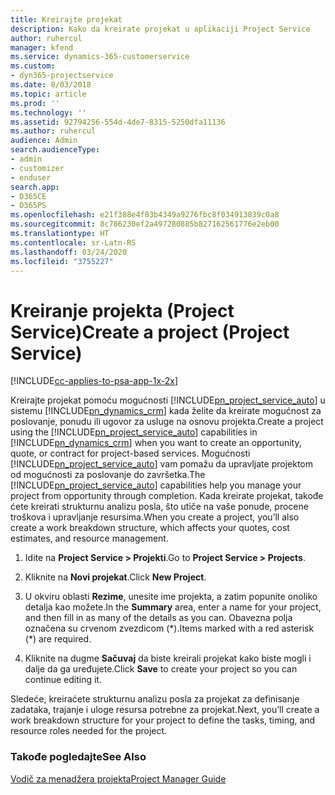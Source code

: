 ```yaml
---
title: Kreirajte projekat
description: Kako da kreirate projekat u aplikaciji Project Service
author: ruhercul
manager: kfend
ms.service: dynamics-365-customerservice
ms.custom:
- dyn365-projectservice
ms.date: 8/03/2018
ms.topic: article
ms.prod: ''
ms.technology: ''
ms.assetid: 92794256-554d-4de7-8315-5250dfa11136
ms.author: ruhercul
audience: Admin
search.audienceType:
- admin
- customizer
- enduser
search.app:
- D365CE
- D365PS
ms.openlocfilehash: e21f388e4f83b4349a9276fbc8f034913839c0a8
ms.sourcegitcommit: 8c786230ef2a497280885b827162561776e2eb00
ms.translationtype: HT
ms.contentlocale: sr-Latn-RS
ms.lasthandoff: 03/24/2020
ms.locfileid: "3755227"
---
```

# <a name="create-a-project-project-service"></a><span data-ttu-id="26259-103">Kreiranje projekta (Project Service)</span><span class="sxs-lookup"><span data-stu-id="26259-103">Create a project (Project Service)</span></span>

[!INCLUDE[cc-applies-to-psa-app-1x-2x](../includes/cc-applies-to-psa-app-1x-2x.md)]

<span data-ttu-id="26259-104">Kreirajte projekat pomoću mogućnosti [!INCLUDE[pn_project_service_auto](../includes/pn-project-service-auto.md)] u sistemu [!INCLUDE[pn_dynamics_crm](../includes/pn-dynamics-crm.md)] kada želite da kreirate mogućnost za poslovanje, ponudu ili ugovor za usluge na osnovu projekta.</span><span class="sxs-lookup"><span data-stu-id="26259-104">Create a project using the [!INCLUDE[pn_project_service_auto](../includes/pn-project-service-auto.md)] capabilities in [!INCLUDE[pn_dynamics_crm](../includes/pn-dynamics-crm.md)] when you want to create an opportunity, quote, or contract for project-based services.</span></span> <span data-ttu-id="26259-105">Mogućnosti [!INCLUDE[pn_project_service_auto](../includes/pn-project-service-auto.md)] vam pomažu da upravljate projektom od mogućnosti za poslovanje do završetka.</span><span class="sxs-lookup"><span data-stu-id="26259-105">The [!INCLUDE[pn_project_service_auto](../includes/pn-project-service-auto.md)] capabilities help you manage your project from opportunity through completion.</span></span> <span data-ttu-id="26259-106">Kada kreirate projekat, takođe ćete kreirati strukturnu analizu posla, što utiče na vaše ponude, procene troškova i upravljanje resursima.</span><span class="sxs-lookup"><span data-stu-id="26259-106">When you create a project, you’ll also create a work breakdown structure, which affects your quotes, cost estimates, and resource management.</span></span>  
  
1.  <span data-ttu-id="26259-107">Idite na **Project Service > Projekti**.</span><span class="sxs-lookup"><span data-stu-id="26259-107">Go to **Project Service > Projects**.</span></span>  
  
2.  <span data-ttu-id="26259-108">Kliknite na **Novi projekat**.</span><span class="sxs-lookup"><span data-stu-id="26259-108">Click **New Project**.</span></span>  
  
3.  <span data-ttu-id="26259-109">U okviru oblasti **Rezime**, unesite ime projekta, a zatim popunite onoliko detalja kao možete.</span><span class="sxs-lookup"><span data-stu-id="26259-109">In the **Summary** area, enter a name for your project, and then fill in as many of the details as you can.</span></span> <span data-ttu-id="26259-110">Obavezna polja označena su crvenom zvezdicom (\*).</span><span class="sxs-lookup"><span data-stu-id="26259-110">Items marked with a red asterisk (\*) are required.</span></span>  
  
4.  <span data-ttu-id="26259-111">Kliknite na dugme **Sačuvaj** da biste kreirali projekat kako biste mogli i dalje da ga uređujete.</span><span class="sxs-lookup"><span data-stu-id="26259-111">Click **Save** to create your project so you can continue editing it.</span></span>  
  
<span data-ttu-id="26259-112">Sledeće, kreiraćete strukturnu analizu posla za projekat za definisanje zadataka, trajanje i uloge resursa potrebne za projekat.</span><span class="sxs-lookup"><span data-stu-id="26259-112">Next, you’ll create a work breakdown structure for your project to define the tasks, timing, and resource roles needed for the project.</span></span>  
  
### <a name="see-also"></a><span data-ttu-id="26259-113">Takođe pogledajte</span><span class="sxs-lookup"><span data-stu-id="26259-113">See Also</span></span>  
 [<span data-ttu-id="26259-114">Vodič za menadžera projekta</span><span class="sxs-lookup"><span data-stu-id="26259-114">Project Manager Guide</span></span>](../project-service/project-manager-guide.md)
